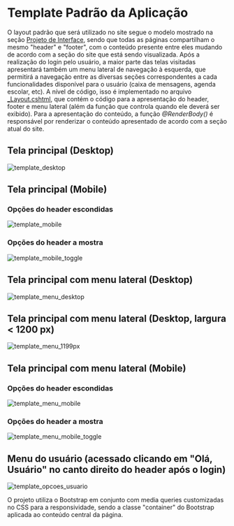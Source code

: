 # Template Padrão da Aplicação

O layout padrão que será utilizado no site segue o modelo mostrado na seção <a href="04-Projeto%20de%20Interface.md"> Projeto de Interface</a>, sendo que todas as páginas compartilham o mesmo "header" e "footer", com o conteúdo presente entre eles mudando de acordo com a seção do site que está sendo visualizada. Após a realização do login pelo usuário, a maior parte das telas visitadas apresentará também um menu lateral de navegação à esquerda, que permitirá a navegação entre as diversas seções correspondentes a cada funcionalidades disponível para o usuário (caixa de mensagens, agenda escolar, etc). A nível de código, isso é implementado no arquivo <a href="../src/App-comunicacao-escolar/Views/Shared/_Layout.cshtml">_Layout.cshtml</a>, que contém o código para a apresentação do header, footer e menu lateral (além da função que controla quando ele deverá ser exibido). Para a apresentação do conteúdo, a função *@RenderBody()* é responsável por renderizar o conteúdo apresentado de acordo com a seção atual do site.

## Tela principal (Desktop)
![template_desktop](https://user-images.githubusercontent.com/74699119/168379726-bec9bec6-5aea-4478-98b9-fe054e50a9ca.png)

## Tela principal (Mobile)
### Opções do header escondidas
![template_mobile](https://user-images.githubusercontent.com/74699119/168379968-52234657-925a-47aa-a90f-52a0d6c8dae9.png)
### Opções do header a mostra
![template_mobile_toggle](https://user-images.githubusercontent.com/74699119/168379972-040ef1d8-5b2a-4602-818a-f40c2064854c.png)

## Tela principal com menu lateral (Desktop)
![template_menu_desktop](https://user-images.githubusercontent.com/74699119/168380271-e773d24a-0602-4719-8762-3752def1bdae.png)

## Tela principal com menu lateral (Desktop, largura < 1200 px)
![template_menu_1199px](https://user-images.githubusercontent.com/74699119/168380306-ed1ea3f1-2fd0-4843-add2-1741ef91e169.png)

## Tela principal com menu lateral (Mobile)
### Opções do header escondidas
![template_menu_mobile](https://user-images.githubusercontent.com/74699119/168380418-bdf3fe54-791e-4512-bf2a-b317d9299be3.png)
### Opções do header a mostra
![template_menu_mobile_toggle](https://user-images.githubusercontent.com/74699119/168380358-d2f13727-448f-4360-a42e-3ebac4f5b58b.png)

## Menu do usuário (acessado clicando em "Olá, Usuário" no canto direito do header após o login)
![template_opcoes_usuario](https://user-images.githubusercontent.com/74699119/168380528-adf9e908-675b-4d3d-836a-fbb4654d64c2.png)

O projeto utiliza o Bootstrap em conjunto com media queries customizadas no CSS para a responsividade, sendo a classe "container" do Bootstrap aplicada ao conteúdo central da página.
